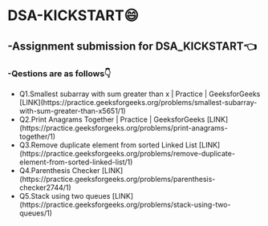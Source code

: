 # DSA-KICKSTART:smile:
## -Assignment submission for DSA_KICKSTART:point_left:

### -Qestions are as follows:point_down:
<ul>
  <li href="" > Q1.Smallest subarray with sum greater than x | Practice | GeeksforGeeks [LINK](https://practice.geeksforgeeks.org/problems/smallest-subarray-with-sum-greater-than-x5651/1) </li> 
  <li> Q2.Print Anagrams Together | Practice | GeeksforGeeks  [LINK](https://practice.geeksforgeeks.org/problems/print-anagrams-together/1)</li>
  <li> Q3.Remove duplicate element from sorted Linked List [LINK](https://practice.geeksforgeeks.org/problems/remove-duplicate-element-from-sorted-linked-list/1)</li>
  <li> Q4.Parenthesis Checker  [LINK](https://practice.geeksforgeeks.org/problems/parenthesis-checker2744/1)</li>
  <li> Q5.Stack using two queues   [LINK](https://practice.geeksforgeeks.org/problems/stack-using-two-queues/1)</li>
</ul>
